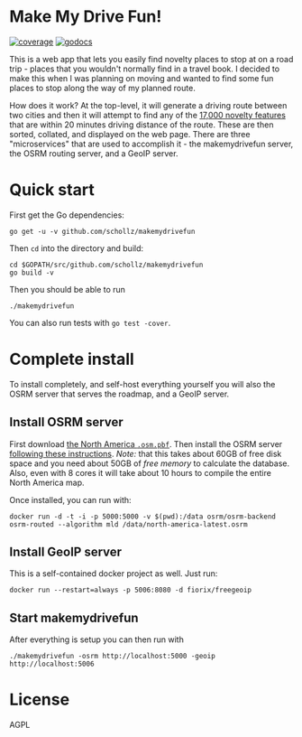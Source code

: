 # Make My Drive Fun!

[![coverage](https://img.shields.io/badge/coverage-53%25-green.svg)](https://gocover.io/github.com/schollz/makemydrivefun)
[![godocs](https://godoc.org/github.com/schollz/makemydrivefun?status.svg)](https://godoc.org/github.com/schollz/makemydrivefun) 


This is a web app that lets you easily find novelty places to stop at on a road trip - places that you wouldn't normally find in a travel book. I decided to make this when I was planning on moving and wanted to find some fun places to stop along the way of my planned route. 

How does it work? At the top-level, it will generate a driving route between two cities and then it will attempt to find any of the [17,000 novelty features](https://github.com/schollz/makemydrivefun/blob/master/static/data/features.geojson) that are within 20 minutes driving distance of the route. These are then sorted, collated, and displayed on the web page. There are three "microservices" that are used to accomplish it - the makemydrivefun server, the OSRM routing server, and a GeoIP server. 


# Quick start


First get the Go dependencies:

```
go get -u -v github.com/schollz/makemydrivefun
```

Then `cd` into the directory and build:

```
cd $GOPATH/src/github.com/schollz/makemydrivefun
go build -v
```

Then you should be able to run

```
./makemydrivefun
```

You can also run tests with `go test -cover`.

# Complete install

To install completely, and self-host everything yourself you will also the OSRM server that serves the roadmap, and a GeoIP server.

## Install OSRM server

First download [the North America `.osm.pbf`](http://download.geofabrik.de/). 
Then install the OSRM server [following these instructions](https://github.com/Project-OSRM/osrm-backend#using-docker). _Note:_ that this takes about 60GB of free disk space and you need about 50GB of *free memory* to calculate the database. Also, even with 8 cores it will take about 10 hours to compile the entire North America map.

Once installed, you can run with:

```
docker run -d -t -i -p 5000:5000 -v $(pwd):/data osrm/osrm-backend osrm-routed --algorithm mld /data/north-america-latest.osrm
```

## Install GeoIP server

This is a self-contained docker project as well. Just run:

```
docker run --restart=always -p 5006:8080 -d fiorix/freegeoip
```


## Start makemydrivefun

After everything is setup you can then run with

```
./makemydrivefun -osrm http://localhost:5000 -geoip http://localhost:5006
```

# License

AGPL